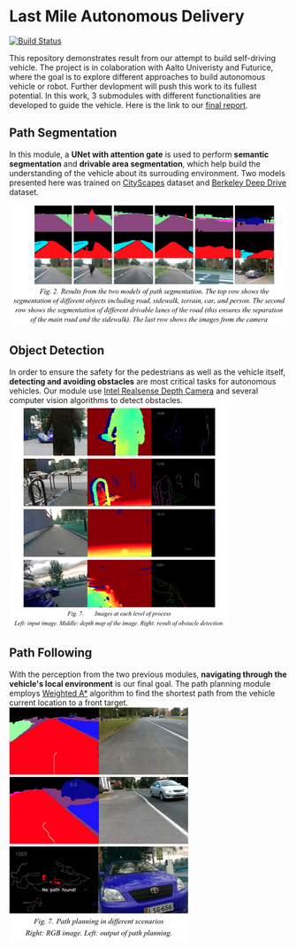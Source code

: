 # Last Mile Autonomous Delivery 

[![Build Status](https://travis-ci.org/joemccann/dillinger.svg?branch=master)](https://travis-ci.org/joemccann/dillinger)

This repository demonstrates result from our attempt to build self-driving vehicle. The project is in colaboration with Aalto Univeristy and Futurice, where the goal is to explore different approaches to build autonomous vehicle or robot. Further devlopment will push this work to its fullest potential. In this work, 3 submodules with different functionalities are developed to guide the vehicle. Here is the link to our [final report](https://github.com/quan-possible/lmad-protopaja/blob/master/Final.pdf).

## Path Segmentation
In this module, a **UNet with attention gate** is used to perform **semantic segmentation** and **drivable area segmentation**, which help build the understanding of the vehicle about its surrouding environment. Two models presented here was trained on [CityScapes](https://www.cityscapes-dataset.com/) dataset and [Berkeley Deep Drive](https://bdd-data.berkeley.edu/) dataset.

![](https://raw.githubusercontent.com/quan-possible/lmad-protopaja/master/images/rsz_screenshot_from_2020-09-04_11-59-43.png)
## Object Detection
In order to ensure the safety for the pedestrians as well as the vehicle itself, **detecting and avoiding obstacles** are most critical tasks for autonomous vehicles. Our module use [Intel Realsense Depth Camera](https://www.intelrealsense.com/stereo-depth/?utm_source=intelcom_website&utm_medium=button&utm_campaign=day-to-day&utm_content=D400_learn-more_button) and several computer vision algorithms to detect obstacles. 
![](https://raw.githubusercontent.com/quan-possible/lmad-protopaja/master/images/rsz_screenshot_from_2020-09-04_12-04-34.png)
## Path Following
With the perception from the two previous modules, **navigating through the vehicle's local environment** is our final goal. The path planning module employs [Weighted A*](http://theory.stanford.edu/~amitp/GameProgramming/AStarComparison.html) algorithm to find the shortest path from the vehicle current location to a front target. 
![](https://raw.githubusercontent.com/quan-possible/lmad-protopaja/master/images/rsz_screenshot_from_2020-09-04_12-15-08.png)

